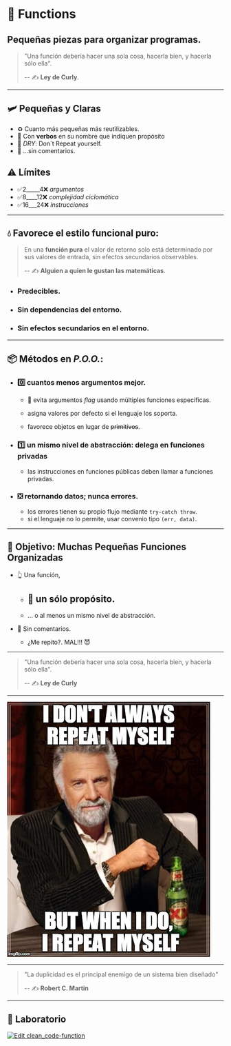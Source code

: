 # 🧩 Functions

## Pequeñas piezas para organizar programas.

> "Una función debería hacer una sola cosa, hacerla bien, y hacerla sólo ella".
>
> -- ✍️ **Ley de Curly**.

---

## 🛩️ Pequeñas y Claras

- ♻️ Cuanto más pequeñas más reutilizables.
- 💪 Con **verbos** en su nombre que indiquen propósito
- 🐫 _DRY_: Don´t Repeat yourself.
- 💬 ...sin comentarios.



## ⚠️ Límites

- ✅2_____4❌ _argumentos_
- ✅8____12❌ _complejidad ciclomática_
- ✅16___24❌ _instrucciones_

---

## 💧 Favorece el estilo funcional puro:

> En una **función pura** el valor de retorno solo está determinado por sus valores de entrada, sin efectos secundarios observables.
>
> -- ✍️ **Alguien a quien le gustan las matemáticas**.

- ### Predecibles.

- ### Sin dependencias del entorno.

- ### Sin efectos secundarios en el entorno.

---

## 📦 Métodos en _P.O.O._:

- ### 0️⃣ cuantos menos argumentos mejor.

    - 🎏 evita argumentos _flag_ usando múltiples funciones específicas.

    - asigna valores por defecto si el lenguaje los soporta.

    - favorece objetos en lugar de ~~primitivos~~.

- ### 1️⃣ un mismo nivel de abstracción: delega en funciones privadas

    - las instrucciones en funciones públicas deben llamar a funciones privadas.

- ### ❎ retornando datos; nunca errores.

    - los errores tienen su propio flujo mediante `try-catch throw`.
    - si el lenguaje no lo permite, usar convenio tipo `(err, data)`.
---

## 🎯 Objetivo: Muchas Pequeñas Funciones Organizadas

- 👆 Una función,

    - ## 🦄 un sólo propósito.

    - ... o al menos un mismo nivel de abstracción.

- 💬 Sin comentarios.
  - ¿Me repito?. MAL!!! 😈

---

> "Una función debería hacer una sola cosa, hacerla bien, y hacerla sólo ella".
>
> -- ✍️ **Ley de Curly**

---

![Don´t repeat Yourself](./assets/dry.jpg)

---

> "La duplicidad es el principal enemigo de un sistema bien diseñado"
>
> -- ✍️ **Robert C. Martin**

---

## 📝 Laboratorio

[![Edit clean_code-function](https://codesandbox.io/static/img/play-codesandbox.svg)](https://codesandbox.io/s/cleancode-functions-jp49h?fontsize=14&hidenavigation=1&module=%2Fsrc%2Ffunctions%2Fwords%2Findex.js&previewwindow=tests&theme=dark)